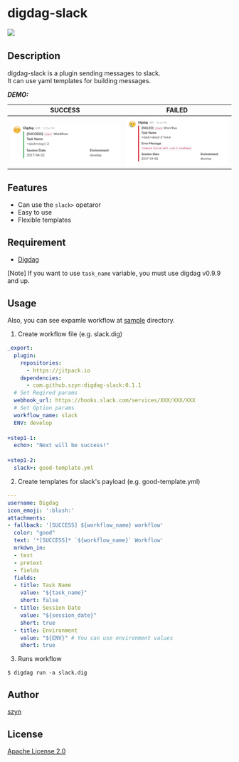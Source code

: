 # digdag-slack
[![](https://jitpack.io/v/szyn/digdag-slack.svg)](https://jitpack.io/#szyn/digdag-slack)

## Description
digdag-slack is a plugin sending messages to slack.  
It can use yaml templates for building messages.

***DEMO:***  

|SUCCESS|FAILED|
|---|---|
|[![sample-good.png](sample/imgs/sample-good.png)](sample/imgs/sample-good.png)|[![sample-danger.png](sample/imgs/sample-danger.png)](sample/imgs/sample-danger.png)|


## Features

- Can use the `slack>` opetaror
- Easy to use
- Flexible templates

## Requirement

- [Digdag](https://www.digdag.io/)


[Note]
If you want to use `task_name` variable, you must use digdag v0.9.9 and up.

## Usage
Also, you can see expamle workflow at [sample](https://github.com/szyn/digdag-slack/tree/master/sample) directory.

1. Create workflow file (e.g. slack.dig)

  ```yaml
  _export:
    plugin:
      repositories:
        - https://jitpack.io
      dependencies:
        - com.github.szyn:digdag-slack:0.1.1
    # Set Reqired params
    webhook_url: https://hooks.slack.com/services/XXX/XXX/XXX
    # Set Option params
    workflow_name: slack
    ENV: develop

  +step1-1:
    echo>: "Next will be success!"

  +step1-2:
    slack>: good-template.yml
  ```

2. Create templates for slack's payload (e.g. good-template.yml)

  ```yaml
  ---
  username: Digdag
  icon_emoji: ':blush:'
  attachments:
  - fallback: '[SUCCESS] ${workflow_name} workflow'
    color: "good"
    text: '*[SUCCESS]* `${workflow_name}` Workflow'
    mrkdwn_in:
    - text
    - pretext
    - fields
    fields:
    - title: Task Name
      value: "${task_name}"
      short: false
    - title: Session Date
      value: "${session_date}"
      short: true
    - title: Environment
      value: "${ENV}" # You can use environment values
      short: true
  ```

3. Runs workflow
  ```console
  $ digdag run -a slack.dig
  ```

## Author

[szyn](https://twitter.com/i_szyn)

## License

[Apache License 2.0](LICENSE)
